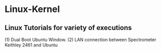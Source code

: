 # Linux-Kernel
## Linux Tutorials for variety of executions 

(1) Dual Boot Ubuntu Window. 
(2) LAN connection between Spectrometer Keithley 2461 and Ubuntu
